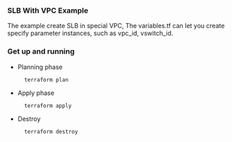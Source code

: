### SLB With VPC Example

The example create SLB in special VPC, The variables.tf can let you create specify parameter instances, such as vpc_id, vswitch_id.

### Get up and running

* Planning phase

		terraform plan 
    		

* Apply phase

		terraform apply 
		   

* Destroy 

		terraform destroy